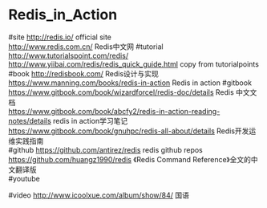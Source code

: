 # Redis_in_Action

#site
http://redis.io/  official site <br>
http://www.redis.com.cn/   Redis中文网
#tutorial
http://www.tutorialspoint.com/redis/<br>
http://www.yiibai.com/redis/redis_quick_guide.html copy from tutorialpoints 
#book
http://redisbook.com/  Redis设计与实现<br>
https://www.manning.com/books/redis-in-action Redis in action
#gitbook
https://www.gitbook.com/book/wizardforcel/redis-doc/details  Redis 中文文档<br>
https://www.gitbook.com/book/abcfy2/redis-in-action-reading-notes/details   redis in action学习笔记<br>
https://www.gitbook.com/book/gnuhpc/redis-all-about/details Redis开发运维实践指南<br>
#github
https://github.com/antirez/redis  redis github repos<br>
https://github.com/huangz1990/redis  《Redis Command Reference》全文的中文翻译版<br>
#youtube

#video
http://www.icoolxue.com/album/show/84/ 国语


